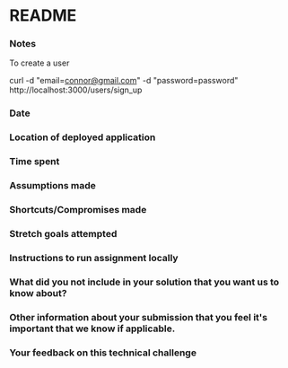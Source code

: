 # README

### Notes
To create a user

curl -d "email=connor@gmail.com" -d "password=password" http://localhost:3000/users/sign_up

### Date

### Location of deployed application

### Time spent

### Assumptions made

### Shortcuts/Compromises made

### Stretch goals attempted

### Instructions to run assignment locally

### What did you not include in your solution that you want us to know about?

### Other information about your submission that you feel it's important that we know if applicable.

### Your feedback on this technical challenge